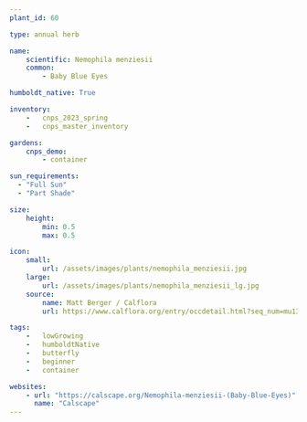 ```yaml
---
plant_id: 60

type: annual herb

name: 
    scientific: Nemophila menziesii
    common: 
        - Baby Blue Eyes   

humboldt_native: True

inventory: 
    -   cnps_2023_spring
    -   cnps_master_inventory

gardens:
    cnps_demo:
        - container

sun_requirements:
  - "Full Sun"
  - "Part Shade"

size:
    height: 
        min: 0.5
        max: 0.5

icon: 
    small: 
        url: /assets/images/plants/nemophila_menziesii.jpg 
    large: 
        url: /assets/images/plants/nemophila_menziesii_lg.jpg 
    source: 
        name: Matt Berger / Calflora
        url: https://www.calflora.org/entry/occdetail.html?seq_num=mu1390 

tags:  
    -   lowGrowing
    -   humboldtNative
    -   butterfly
    -   beginner
    -   container

websites: 
    - url: "https://calscape.org/Nemophila-menziesii-(Baby-Blue-Eyes)"
      name: "Calscape"
---
```

